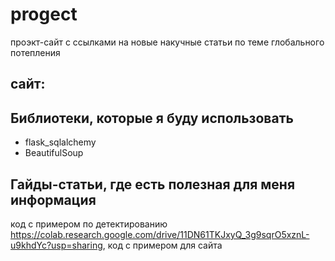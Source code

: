 # progect
проэкт-сайт с ссылками на новые накучные статьи по теме глобального потепления
## сайт:
> 

## Библиотеки, которые я буду использовать
- flask_sqlalchemy
- BeautifulSoup

## Гайды-статьи, где есть полезная для меня информация
код с примером по детектированию https://colab.research.google.com/drive/11DN61TKJxyQ_3g9sqrO5xznL-u9khdYc?usp=sharing, код с примером для сайта
